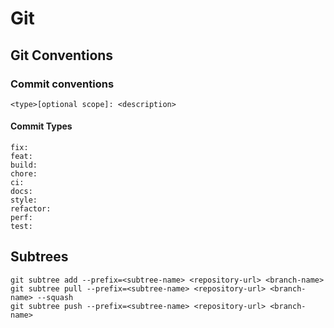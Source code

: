 # Git

## Git Conventions

### Commit conventions

```
<type>[optional scope]: <description>
```

#### Commit Types

```
fix:
feat:
build:
chore:
ci:
docs:
style:
refactor:
perf:
test:

```

## Subtrees

```
git subtree add --prefix=<subtree-name> <repository-url> <branch-name>
git subtree pull --prefix=<subtree-name> <repository-url> <branch-name> --squash
git subtree push --prefix=<subtree-name> <repository-url> <branch-name>
```
